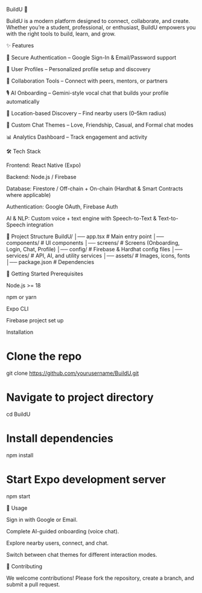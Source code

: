 BuildU 🚀

BuildU is a modern platform designed to connect, collaborate, and create. Whether you’re a student, professional, or enthusiast, BuildU empowers you with the right tools to build, learn, and grow.

✨ Features

🔑 Secure Authentication – Google Sign-In & Email/Password support

👤 User Profiles – Personalized profile setup and discovery

🤝 Collaboration Tools – Connect with peers, mentors, or partners

🎙️ AI Onboarding – Gemini-style vocal chat that builds your profile automatically

📍 Location-based Discovery – Find nearby users (0–5km radius)

🎨 Custom Chat Themes – Love, Friendship, Casual, and Formal chat modes

📊 Analytics Dashboard – Track engagement and activity

🛠️ Tech Stack

Frontend: React Native (Expo)

Backend: Node.js / Firebase

Database: Firestore / Off-chain + On-chain (Hardhat & Smart Contracts where applicable)

Authentication: Google OAuth, Firebase Auth

AI & NLP: Custom voice + text engine with Speech-to-Text & Text-to-Speech integration

📂 Project Structure
BuildU/
│── app.tsx              # Main entry point
│── components/          # UI components
│── screens/             # Screens (Onboarding, Login, Chat, Profile)
│── config/              # Firebase & Hardhat config files
│── services/            # API, AI, and utility services
│── assets/              # Images, icons, fonts
│── package.json         # Dependencies

🚀 Getting Started
Prerequisites

Node.js >= 18

npm or yarn

Expo CLI

Firebase project set up

Installation
# Clone the repo
git clone https://github.com/yourusername/BuildU.git

# Navigate to project directory
cd BuildU

# Install dependencies
npm install

# Start Expo development server
npm start

📖 Usage

Sign in with Google or Email.

Complete AI-guided onboarding (voice chat).

Explore nearby users, connect, and chat.

Switch between chat themes for different interaction modes.

🤝 Contributing

We welcome contributions! Please fork the repository, create a branch, and submit a pull request.

